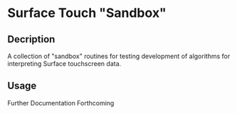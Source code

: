 # Surface Touch "Sandbox"

## Decription

A collection of "sandbox" routines for testing development of algorithms
for interpreting Surface touchscreen data.

## Usage

Further Documentation Forthcoming